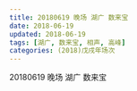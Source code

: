 ```yaml
---
title: 20180619 晚场 湖广 数来宝
date: 2018-06-19
updated: 2018-06-19
tags: [湖广, 数来宝, 相声, 高峰]
categories: (2018)戊戌年场次 
---
```

20180619 晚场 湖广 数来宝
